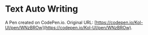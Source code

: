 # Text Auto Writing

A Pen created on CodePen.io. Original URL: [https://codepen.io/Kol-UI/pen/WNzBROw](https://codepen.io/Kol-UI/pen/WNzBROw).

